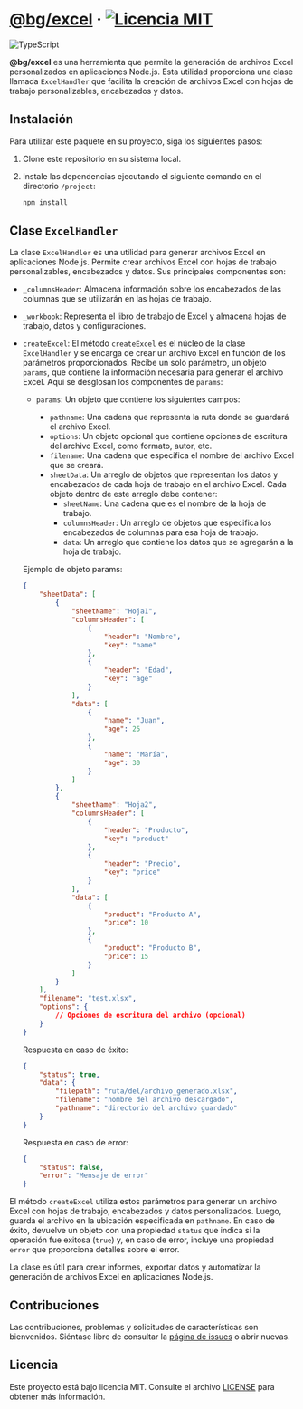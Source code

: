 # [@bg/excel](https://github.com/balearesg/bg-excel) &middot; [![Licencia MIT](https://img.shields.io/badge/Licencia-MIT-blue.svg)](./LICENSE)

![TypeScript](https://img.shields.io/badge/TypeScript-%23007ACC.svg?style=for-the-badge&logo=typescript&logoColor=white)

**@bg/excel** es una herramienta que permite la generación de archivos Excel personalizados en aplicaciones Node.js. Esta utilidad proporciona una clase llamada `ExcelHandler` que facilita la creación de archivos Excel con hojas de trabajo personalizables, encabezados y datos.

## Instalación

Para utilizar este paquete en su proyecto, siga los siguientes pasos:

1. Clone este repositorio en su sistema local.

2. Instale las dependencias ejecutando el siguiente comando en el directorio `/project`:

    ```bash
    npm install
    ```

## Clase `ExcelHandler`

La clase `ExcelHandler` es una utilidad para generar archivos Excel en aplicaciones Node.js. Permite crear archivos Excel con hojas de trabajo personalizables, encabezados y datos. Sus principales componentes son:

-   `_columnsHeader`: Almacena información sobre los encabezados de las columnas que se utilizarán en las hojas de trabajo.

-   `_workbook`: Representa el libro de trabajo de Excel y almacena hojas de trabajo, datos y configuraciones.

-   `createExcel`: El método `createExcel` es el núcleo de la clase `ExcelHandler` y se encarga de crear un archivo Excel en función de los parámetros proporcionados. Recibe un solo parámetro, un objeto `params`, que contiene la información necesaria para generar el archivo Excel. Aquí se desglosan los componentes de `params`:

    -   `params`: Un objeto que contiene los siguientes campos:

        -   `pathname`: Una cadena que representa la ruta donde se guardará el archivo Excel.
        -   `options`: Un objeto opcional que contiene opciones de escritura del archivo Excel, como formato, autor, etc.
        -   `filename`: Una cadena que especifica el nombre del archivo Excel que se creará.
        -   `sheetData`: Un arreglo de objetos que representan los datos y encabezados de cada hoja de trabajo en el archivo Excel. Cada objeto dentro de este arreglo debe contener:
            -   `sheetName`: Una cadena que es el nombre de la hoja de trabajo.
            -   `columnsHeader`: Un arreglo de objetos que especifica los encabezados de columnas para esa hoja de trabajo.
            -   `data`: Un arreglo que contiene los datos que se agregarán a la hoja de trabajo.

    Ejemplo de objeto params:

    ```json
    {
        "sheetData": [
            {
                "sheetName": "Hoja1",
                "columnsHeader": [
                    {
                        "header": "Nombre",
                        "key": "name"
                    },
                    {
                        "header": "Edad",
                        "key": "age"
                    }
                ],
                "data": [
                    {
                        "name": "Juan",
                        "age": 25
                    },
                    {
                        "name": "María",
                        "age": 30
                    }
                ]
            },
            {
                "sheetName": "Hoja2",
                "columnsHeader": [
                    {
                        "header": "Producto",
                        "key": "product"
                    },
                    {
                        "header": "Precio",
                        "key": "price"
                    }
                ],
                "data": [
                    {
                        "product": "Producto A",
                        "price": 10
                    },
                    {
                        "product": "Producto B",
                        "price": 15
                    }
                ]
            }
        ],
        "filename": "test.xlsx",
        "options": {
            // Opciones de escritura del archivo (opcional)
        }
    }
    ```

    Respuesta en caso de éxito:

    ```json
    {
        "status": true,
        "data": {
            "filepath": "ruta/del/archivo_generado.xlsx",
            "filename": "nombre del archivo descargado",
            "pathname": "directorio del archivo guardado"
        }
    }
    ```

    Respuesta en caso de error:

    ```json
    {
        "status": false,
        "error": "Mensaje de error"
    }
    ```

El método `createExcel` utiliza estos parámetros para generar un archivo Excel con hojas de trabajo, encabezados y datos personalizados. Luego, guarda el archivo en la ubicación especificada en `pathname`. En caso de éxito, devuelve un objeto con una propiedad `status` que indica si la operación fue exitosa (`true`) y, en caso de error, incluye una propiedad `error` que proporciona detalles sobre el error.

La clase es útil para crear informes, exportar datos y automatizar la generación de archivos Excel en aplicaciones Node.js.

## Contribuciones

Las contribuciones, problemas y solicitudes de características son bienvenidos. Siéntase libre de consultar la [página de issues](https://github.com/balearesg/bg-excel/issues) o abrir nuevas.

## Licencia

Este proyecto está bajo licencia MIT. Consulte el archivo [LICENSE](./LICENSE) para obtener más información.
